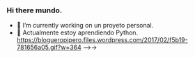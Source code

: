 
### Hi there  mundo.  
- 🔭 I’m currently working on  un proyeto personal.
- 🌱 Actualmente estoy aprendiendo Python.
https://blogueropipero.files.wordpress.com/2017/02/f5b19-781656a05.gif?w=364
-->->
<!--
**Cesar-Ignacio/Cesar-Ignacio** is a ✨ _special_ ✨ repository because its `README.md` (this file) appears on your GitHub profile.

Here are some ideas to get you started:

- 🔭 I’m currently working on ...
- 🌱 I’m currently learning Javascript
- 👯 I’m looking to collaborate on ...
- 🤔 I’m looking for help with ...
- 💬 Ask me about ...
- 📫 How to reach me: ...dd
- 😄 Pronouns: ...
- ⚡ Fun fact: 
